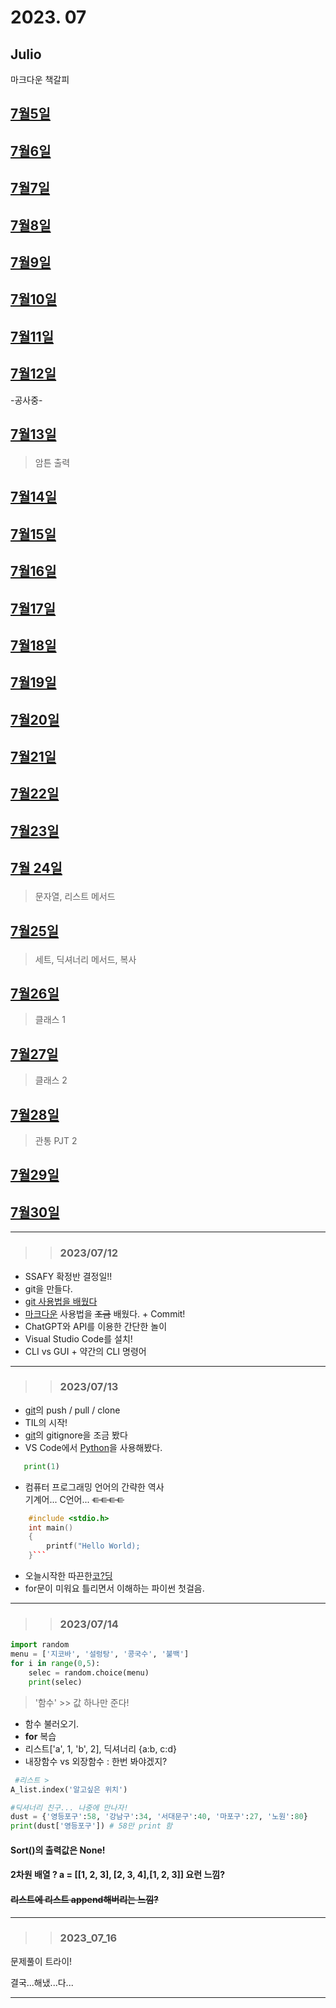 # 2023. 07 
## Julio

마크다운 책갈피

## [7월5일](2023_07_Jul/2023_07_5/2023_07_5)

## [7월6일](2023_07_Jul/2023_07_6/2023_07_6)

## [7월7일](2023_07_Jul/2023_07_7/2023_07_7)

## [7월8일](2023_07_Jul/2023_07_8/2023_07_8)

## [7월9일](2023_07_Jul/2023_07_9/2023_07_9)

## [7월10일](2023_07_Jul/2023_07_10/2023_07_10)

## [7월11일](2023_07_Jul/2023_07_11/2023_07_11)

## [7월12일](2023_07_Jul/2023_07_12/README.md)
-공사중-

## [7월13일](2023_07_Jul/2023_07_13/README.md) <p>
> 암튼 출력
## [7월14일](2023_07_Jul/2023_07_14/README.md)

## [7월15일](2023_07_Jul/2023_07_15/README.md)

## [7월16일](2023_07_Jul/2023_07_16/README.md)

## [7월17일](2023_07_Jul/2023_07_17/README.md)

## [7월18일](2023_07_Jul/2023_07_18/README.md)

## [7월19일](2023_07_Jul/2023_07_19/README.md)

## [7월20일](2023_07_Jul/2023_07_20/README.md)

## [7월21일](2023_07_Jul/2023_07_21/README.md)

## [7월22일](2023_07_Jul/2023_07_22/README.md)

## [7월23일](2023_07_Jul/2023_07_23/README.md)

## [7월 24일](2023_07_Jul/2023_07_24/README.md) <p>
> 문자열, 리스트 메서드

## [7월25일](2023_07_Jul/2023_07_25/README.md) <p>
> 세트, 딕셔너리 메서드, 복사

## [7월26일](2023_07_Jul/2023_07_26/README.md)
> 클래스 1
## [7월27일](2023_07_Jul/2023_07_27/README.md)
> 클래스 2 

## [7월28일](2023_07_Jul/2023_07_28/README.md)
> 관통 PJT 2
## [7월29일](2023_07_Jul/2023_07_29/README.md)

## [7월30일](2023_07_Jul/2023_07_30/README.md)

--- 
>> ### 2023/07/12 
- SSAFY 확정반 결정일!!
- git을 만들다.
- [git 사용법을 배웠다](git.md)
- [마크다운](mkdw.md) 사용법을 ~~조금~~ 배웠다. + Commit!
- ChatGPT와 API를 이용한 간단한 놀이
- Visual Studio Code를 설치!
- CLI vs GUI + 약간의 CLI 명령어
---
> >### 2023/07/13
- [git](git.md)의 push / pull / clone 
- TIL의 시작!
- [git](git.md)의  gitignore을 조금 봤다
- VS Code에서 [Python](python.md)을 사용해봤다.
 ``` Python
    print(1)
 ```
- 컴퓨터 프로그래밍 언어의 간략한 역사<br>
      기계어... C언어...
~~ㄷㄷㄷㄷ~~
```cpp
    #include <stdio.h>
    int main()
    {
        printf("Hello World);
    }```
```
- 오늘시작한 따끈한[코?딩](my_code_julio.md)
- for문이 미워요 틀리면서 이해하는 파이썬 첫걸음.
- ---
>>### 2023/07/14
```python
import random
menu = ['지코바', '설렁탕', '콩국수', '불백']
for i in range(0,5):
    selec = random.choice(menu)
    print(selec)
```
>'함수' >> 값 하나만 준다!
- 함수 불러오기.
- **for** 복습
- 리스트['a', 1, 'b', 2], 딕셔너리 {a:b, c:d}
- 내장함수  vs 외장함수 : 한번 봐야겠지?
```python
 #리스트 >
A_list.index('알고싶은 위치')

#딕셔너리 친구... 나중에 만나자!
dust = {'영등포구':58, '강남구':34, '서대문구':40, '마포구':27, '노원':80}
print(dust['영등포구']) # 58만 print 함
```
#### Sort()의 출력값은 None!
#### 2차원 배열 ? a = [[1, 2, 3], [2, 3, 4],[1, 2, 3]] 요런 느낌?
#### ~~리스트에 리스트 append해버리는 느낌?~~
---
>> ### 2023_07_16
문제풀이 트라이!
<p>결국...해냈...다...

---








